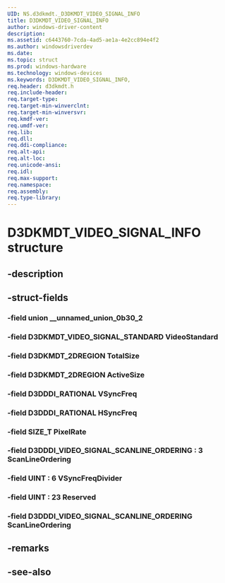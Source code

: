 ```yaml
---
UID: NS.d3dkmdt._D3DKMDT_VIDEO_SIGNAL_INFO
title: D3DKMDT_VIDEO_SIGNAL_INFO
author: windows-driver-content
description: 
ms.assetid: c6443760-7cda-4ad5-ae1a-4e2cc894e4f2
ms.author: windowsdriverdev
ms.date: 
ms.topic: struct
ms.prod: windows-hardware
ms.technology: windows-devices
ms.keywords: D3DKMDT_VIDEO_SIGNAL_INFO, 
req.header: d3dkmdt.h
req.include-header:
req.target-type:
req.target-min-winverclnt:
req.target-min-winversvr:
req.kmdf-ver:
req.umdf-ver:
req.lib:
req.dll:
req.ddi-compliance:
req.alt-api:
req.alt-loc:
req.unicode-ansi:
req.idl:
req.max-support:
req.namespace:
req.assembly:
req.type-library:
---
```


# D3DKMDT_VIDEO_SIGNAL_INFO structure

## -description



## -struct-fields

### -field union __unnamed_union_0b30_2			
 	
### -field D3DKMDT_VIDEO_SIGNAL_STANDARD VideoStandard			
 	
### -field D3DKMDT_2DREGION TotalSize			
 	
### -field D3DKMDT_2DREGION ActiveSize			
 	
### -field D3DDDI_RATIONAL VSyncFreq			
 	
### -field D3DDDI_RATIONAL HSyncFreq			
 	
### -field SIZE_T PixelRate			
 	
### -field D3DDDI_VIDEO_SIGNAL_SCANLINE_ORDERING  : 3 ScanLineOrdering			
 	
### -field UINT  : 6 VSyncFreqDivider			
 	
### -field UINT  : 23 Reserved			
 	
### -field D3DDDI_VIDEO_SIGNAL_SCANLINE_ORDERING ScanLineOrdering			
 	
## -remarks

## -see-also